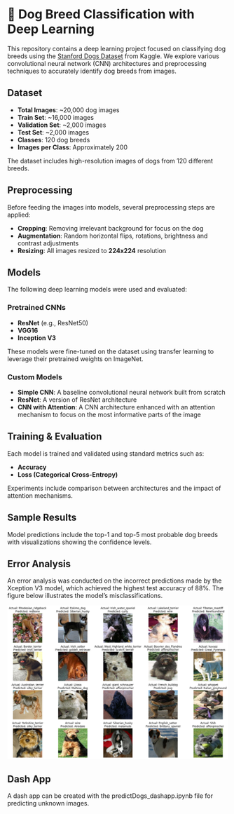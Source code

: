 # 🐶 Dog Breed Classification with Deep Learning

This repository contains a deep learning project focused on classifying dog breeds using the [Stanford Dogs Dataset](https://www.kaggle.com/datasets/jessicali9530/stanford-dogs-dataset) from Kaggle. We explore various convolutional neural network (CNN) architectures and preprocessing techniques to accurately identify dog breeds from images.

## Dataset

- **Total Images**: ~20,000 dog images
- **Train Set**: ~16,000 images  
- **Validation Set**: ~2,000 images  
- **Test Set**: ~2,000 images  
- **Classes**: 120 dog breeds  
- **Images per Class**: Approximately 200  

The dataset includes high-resolution images of dogs from 120 different breeds.

## Preprocessing

Before feeding the images into models, several preprocessing steps are applied:

- **Cropping**: Removing irrelevant background for focus on the dog  
- **Augmentation**: Random horizontal flips, rotations, brightness and contrast adjustments  
- **Resizing**: All images resized to **224x224** resolution

## Models

The following deep learning models were used and evaluated:

### Pretrained CNNs

- **ResNet** (e.g., ResNet50)
- **VGG16**
- **Inception V3**

These models were fine-tuned on the dataset using transfer learning to leverage their pretrained weights on ImageNet.

### Custom Models

- **Simple CNN**: A baseline convolutional neural network built from scratch
- **ResNet**: A version of ResNet architecture
- **CNN with Attention**: A CNN architecture enhanced with an attention mechanism to focus on the most informative parts of the image

## Training & Evaluation

Each model is trained and validated using standard metrics such as:

- **Accuracy**
- **Loss (Categorical Cross-Entropy)**

Experiments include comparison between architectures and the impact of attention mechanisms.

## Sample Results

Model predictions include the top-1 and top-5 most probable dog breeds with visualizations showing the confidence levels.


## Error Analysis

An error analysis was conducted on the incorrect predictions made by the Xception V3 model, which achieved the highest test accuracy of 88%. The figure below illustrates the model’s misclassifications.

![Error Analysis on XceptionV3](error_analysis.png)

## Dash App

A dash app can be created with the predictDogs_dashapp.ipynb file for predicting unknown images.

